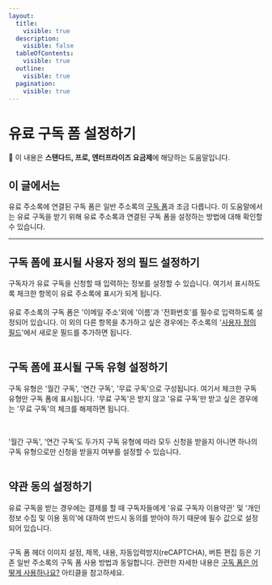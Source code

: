 ```yaml
---
layout:
  title:
    visible: true
  description:
    visible: false
  tableOfContents:
    visible: true
  outline:
    visible: true
  pagination:
    visible: true
---
```


# 유료 구독 폼 설정하기

**💬** 이 내용은 **스탠다드, 프로, 엔터프라이즈 요금제**에 해당하는 도움말입니다.

## &#x20;이 글에서는

유료 주소록에 연결된 구독 폼은 일반 주소록의 [구독 폼](https://help.stibee.com/hc/ko/articles/4756470653199)과 조금 다릅니다. 이 도움말에서는 유료 구독을 받기 위해 유료 주소록과 연결된 구독 폼을 설정하는 방법에 대해 확인할 수 있습니다.

***

## 구독 폼에 표시될 사용자 정의 필드 설정하기 <a href="#h_84a9e84670" id="h_84a9e84670"></a>

구독자가 유료 구독을 신청할 때 입력하는 정보를 설정할 수 있습니다. 여기서 표시하도록 체크한 항목이 유료 주소록에 표시가 되게 됩니다.\
\
유료 주소록의 구독 폼은 '이메일 주소'외에 '이름'과 '전화번호'를 필수로 입력하도록 설정되어 있습니다. 이 외의 다른 항목을 추가하고 싶은 경우에는 주소록의 '[사용자 정의 필드](https://help.stibee.com/hc/ko/articles/4756474066575)'에서 새로운 필드를 추가하면 됩니다.

&#x20;

<figure><img src="https://help.stibee.com/hc/article_attachments/4756483803535" alt=""><figcaption></figcaption></figure>

## 구독 폼에 표시될 구독 유형 설정하기 <a href="#h_5b83ac38d2" id="h_5b83ac38d2"></a>

구독 유형은 '월간 구독', '연간 구독', '무료 구독'으로 구성됩니다. 여기서 체크한 구독 유형만 구독 폼에 표시됩니다. '무료 구독'은 받지 않고 '유료 구독'만 받고 싶은 경우에는 '무료 구독'의 체크를 해제하면 됩니다.

<figure><img src="https://help.stibee.com/hc/article_attachments/4756483875727" alt=""><figcaption></figcaption></figure>

\
'월간 구독', '연간 구독'도 두가지 구독 유형에 따라 모두 신청을 받을지 아니면 하나의 구독 유형으로만 신청을 받을지 여부를 설정할 수 있습니다.

&#x20;

<figure><img src="https://help.stibee.com/hc/article_attachments/4756483930767" alt=""><figcaption></figcaption></figure>

## 약관 동의 설정하기 <a href="#h_bddb5d98cd" id="h_bddb5d98cd"></a>

유료 구독을 받는 경우에는 결제를 할 때 구독자들에게 '유료 구독자 이용약관' 및 '개인정보 수집 및 이용 동의'에 대하여 반드시 동의를 받아야 하기 때문에 필수 값으로 설정되어 있습니다.

<figure><img src="https://help.stibee.com/hc/article_attachments/4756483969423" alt=""><figcaption></figcaption></figure>

구독 폼 헤더 이미지 설정, 제목, 내용, 자동입력방지(reCAPTCHA), 버튼 편집 등은 기존 일반 주소록의 구독 폼 사용 방법과 동일합니다. 관련한 자세한 내용은 [구독 폼은 어떻게 사용하나요?](../../list/subscribe/manage.md) 아티클을 참고하세요.
